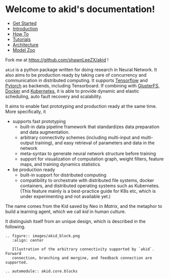# Welcome to akid's documentation!


* [Get Started](get_started/index.md)
* [Introduction](intros/index.md)
* [How To](how_tos/index.md)
* [Tutorials](tutorials/index.md)
* [Architecture](arch/index.md)
* [Model Zoo](model/index.md)

Fork me at https://github.com/shawnLeeZX/akid !

`akid` is a python package written for doing research in Neural Network. It
also aims to be production ready by taking care of concurrency and
communication in distributed computing. It supports [Tensorflow](tensorflow.org)
and [Pytorch](pytorch.org) as backends, including Tensorboard. If combining with
[GlusterFS](https://www.gluster.org/), [Docker](https://www.docker.com/) and
[Kubernetes](kubernetes.io), it is able to provide dynamic and elastic
scheduling, auto fault recovery and scalability.

It aims to enable fast prototyping and production ready at the same time. More
specifically, it

* supports fast prototyping
  * built-in data pipeline framework that standardizes data preparation and
    data augmentation.
  * arbitrary connectivity schemes (including multi-input and multi-output
    training), and easy retrieval of parameters and data in the network
  * meta-syntax to generate neural network structure before training
  * support for visualization of computation graph, weight filters, feature
    maps, and training dynamics statistics.
* be production ready
  * built-in support for distributed computing
  * compatibility to orchestrate with distributed file systems, docker
    containers, and distributed operating systems such as Kubernetes. (This
    feature mainly is a best-practice guide for K8s etc, which is under
    experimenting and not available yet.)

The name comes from the Kid saved by Neo in *Matrix*, and the metaphor to build
a learning agent, which we call *kid* in human culture.

It distinguish itself from an unique design, which is described in the following.

```eval_rst
.. figure:: images/akid_block.png
   :align: center

   Illustration of the arbitrary connectivity supported by `akid`. Forward
   connection, branching and mergine, and feedback connection are supported.
```

```eval_rst
.. automodule:: akid.core.blocks
```
